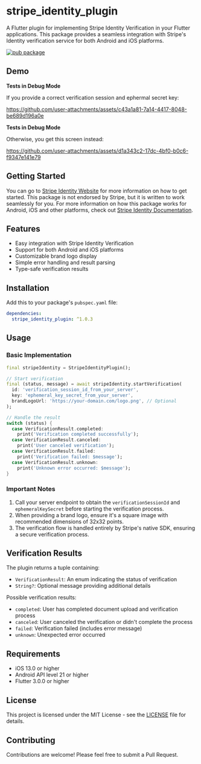 # stripe_identity_plugin

A Flutter plugin for implementing Stripe Identity Verification in your Flutter applications. This package provides a seamless integration with Stripe's Identity verification service for both Android and iOS platforms.

[![pub package](https://img.shields.io/pub/v/stripe_identity_plugin.svg)](https://pub.dev/packages/stripe_identity_plugin)

## Demo

**Tests in Debug Mode**

If you provide a correct verification session and ephermal secret key:

https://github.com/user-attachments/assets/c43a1a81-7a14-4417-8048-be689d196a0e

**Tests in Debug Mode**

Otherwise, you get this screen instead:

https://github.com/user-attachments/assets/d1a343c2-17dc-4bf0-b0c6-f9347e141e79




## Getting Started

You can go to [Stripe Identity Website](https://stripe.com/identity) for more information on how to get started.
This package is not endorsed by Stripe, but it is written to work seamlessly for you. For more information on how this package works for Android, iOS and other platforms, check out [Stripe Identity Documentation](https://docs.stripe.com/identity).

## Features

- Easy integration with Stripe Identity Verification
- Support for both Android and iOS platforms
- Customizable brand logo display
- Simple error handling and result parsing
- Type-safe verification results

## Installation

Add this to your package's `pubspec.yaml` file:

```yaml
dependencies:
  stripe_identity_plugin: ^1.0.3
```

## Usage

### Basic Implementation

```dart
final stripeIdentity = StripeIdentityPlugin();

// Start verification
final (status, message) = await stripeIdentity.startVerification(
  id: 'verification_session_id_from_your_server',
  key: 'ephemeral_key_secret_from_your_server',
  brandLogoUrl: 'https://your-domain.com/logo.png', // Optional
);

// Handle the result
switch (status) {
  case VerificationResult.completed:
    print('Verification completed successfully');
  case VerificationResult.canceled:
    print('User canceled verification');
  case VerificationResult.failed:
    print('Verification failed: $message');
  case VerificationResult.unknown:
    print('Unknown error occurred: $message');
}
```

### Important Notes

1. Call your server endpoint to obtain the `verificationSessionId` and `ephemeralKeySecret` before starting the verification process.
2. When providing a brand logo, ensure it's a square image with recommended dimensions of 32x32 points.
3. The verification flow is handled entirely by Stripe's native SDK, ensuring a secure verification process.

## Verification Results

The plugin returns a tuple containing:

- `VerificationResult`: An enum indicating the status of verification
- `String?`: Optional message providing additional details

Possible verification results:

- `completed`: User has completed document upload and verification process
- `canceled`: User canceled the verification or didn't complete the process
- `failed`: Verification failed (includes error message)
- `unknown`: Unexpected error occurred

## Requirements

- iOS 13.0 or higher
- Android API level 21 or higher
- Flutter 3.0.0 or higher

## License

This project is licensed under the MIT License - see the [LICENSE](LICENSE) file for details.

## Contributing

Contributions are welcome! Please feel free to submit a Pull Request.
